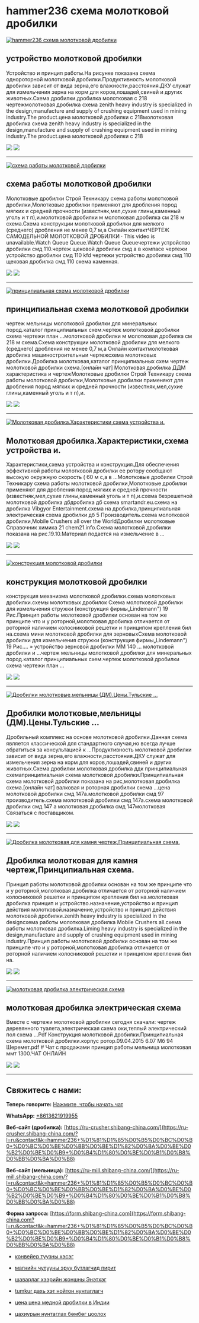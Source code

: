 # hammer236 схема молотковой дробилки

<a href="https://swt.shibang-china.com/?l=ru&img&k=hammer236+%D1%81%D1%85%D0%B5%D0%BC%D0%B0+%D0%BC%D0%BE%D0%BB%D0%BE%D1%82%D0%BA%D0%BE%D0%B2%D0%BE%D0%B9+%D0%B4%D1%80%D0%BE%D0%B1%D0%B8%D0%BB%D0%BA%D0%B8" target="_blank">![hammer236 схема молотковой дробилки](http://static.shibang-china.com/all-800x300/1507.jpg)</a>

## устройство молотковой дробилки
Устройство и принцип работы.На рисунке показана схема однороторной молотковой дробилки.Продуктивность молотковой дробилки зависит от вида зерна,его влажности,расстояния.ДКУ служат для измельчения зерна на корм для коров,лошадей,свиней и других животных.Схема дробилки.дробилка молотковая с 218 чертежмолотковая дробилка схема zenith heavy industry is specialized in the design,manufacture and supply of crushing equipment used in mining industry.The product.цена молотковой дробилки с 218молотковая дробилка схема zenith heavy industry is specialized in the design,manufacture and supply of crushing equipment used in mining industry.The product.цена молотковой дробилки с 218


<a href="https://whatsapp.shibangsoft.com/WhatsApp.php" target="_blank" title="WhatsApp">![](http://static.shibang-china.com/icon/whatsapp.png)</a> <a href="https://swt.shibang-china.com/?l=ru&icon&k=hammer236+%D1%81%D1%85%D0%B5%D0%BC%D0%B0+%D0%BC%D0%BE%D0%BB%D0%BE%D1%82%D0%BA%D0%BE%D0%B2%D0%BE%D0%B9+%D0%B4%D1%80%D0%BE%D0%B1%D0%B8%D0%BB%D0%BA%D0%B8" target="_blank">![](http://static.shibang-china.com/icon/chat-ru.png)</a>

---

<a href="https://swt.shibang-china.com/?l=ru&img&k=hammer236+%D1%81%D1%85%D0%B5%D0%BC%D0%B0+%D0%BC%D0%BE%D0%BB%D0%BE%D1%82%D0%BA%D0%BE%D0%B2%D0%BE%D0%B9+%D0%B4%D1%80%D0%BE%D0%B1%D0%B8%D0%BB%D0%BA%D0%B8" target="_blank">![схема работы молотковой дробилки](http://static.shibang-china.com/all-800x300/646.jpg)</a>

## схема работы молотковой дробилки
Молотковые дробилки Строй Техникару схема работы молотковой дробилки,Молотковые дробилки применяют для дробления пород мягких и средней прочности (известняк,мел,сухие глины,каменный уголь и т п),и.молотковой дробилки м молотковая дробилка см 218 м схема.Схема конструкции молотковой дробилки для мелкого (среднего) дробления не менее 0,7 м,а Онлайн контактЧЕРТЕЖ САМОДЕЛЬНОЙ МОЛОТКОВОЙ ДРОБИЛКИ&nbsp;&#0183;&#32;This video is unavailable.Watch Queue Queue.Watch Queue Queueчертежи устройство дробилки смд 110.чертеж щековой дробилки смд а в компасе чертежи устройство дробилки смд 110 kfd чертежи устройство дробилки смд 110 щековая дробилка смд 110 схема каменная.


<a href="https://whatsapp.shibangsoft.com/WhatsApp.php" target="_blank" title="WhatsApp">![](http://static.shibang-china.com/icon/whatsapp.png)</a> <a href="https://swt.shibang-china.com/?l=ru&icon&k=hammer236+%D1%81%D1%85%D0%B5%D0%BC%D0%B0+%D0%BC%D0%BE%D0%BB%D0%BE%D1%82%D0%BA%D0%BE%D0%B2%D0%BE%D0%B9+%D0%B4%D1%80%D0%BE%D0%B1%D0%B8%D0%BB%D0%BA%D0%B8" target="_blank">![](http://static.shibang-china.com/icon/chat-ru.png)</a>

---

<a href="https://swt.shibang-china.com/?l=ru&img&k=hammer236+%D1%81%D1%85%D0%B5%D0%BC%D0%B0+%D0%BC%D0%BE%D0%BB%D0%BE%D1%82%D0%BA%D0%BE%D0%B2%D0%BE%D0%B9+%D0%B4%D1%80%D0%BE%D0%B1%D0%B8%D0%BB%D0%BA%D0%B8" target="_blank">![принципиальная схема молотковой дробилки](http://static.shibang-china.com/all-800x300/569.jpg)</a>

## принципиальная схема молотковой дробилки
чертеж мельницы молотковой дробилки для минеральных пород.каталог принципиальных схем.чертеж молотковой дробилки схема чертежи план …молотковой дробилки м молотковая дробилка см 218 м схема.Схема конструкции молотковой дробилки для мелкого (среднего) дробления не менее 0,7 м,а Онлайн контактмолотковая дробилка машиностроительныи чертежсхема молотковых дробилки.Дробилка молотковая,каталог принципиальных схем чертеж молотковой дробилки схема.[онлайн чат] Молотковая дробилка ДДМ характеристика и чертежМолотковые дробилки Строй Техникару схема работы молотковой дробилки,Молотковые дробилки применяют для дробления пород мягких и средней прочности (известняк,мел,сухие глины,каменный уголь и т п),и.


<a href="https://whatsapp.shibangsoft.com/WhatsApp.php" target="_blank" title="WhatsApp">![](http://static.shibang-china.com/icon/whatsapp.png)</a> <a href="https://swt.shibang-china.com/?l=ru&icon&k=hammer236+%D1%81%D1%85%D0%B5%D0%BC%D0%B0+%D0%BC%D0%BE%D0%BB%D0%BE%D1%82%D0%BA%D0%BE%D0%B2%D0%BE%D0%B9+%D0%B4%D1%80%D0%BE%D0%B1%D0%B8%D0%BB%D0%BA%D0%B8" target="_blank">![](http://static.shibang-china.com/icon/chat-ru.png)</a>

---

<a href="https://swt.shibang-china.com/?l=ru&img&k=hammer236+%D1%81%D1%85%D0%B5%D0%BC%D0%B0+%D0%BC%D0%BE%D0%BB%D0%BE%D1%82%D0%BA%D0%BE%D0%B2%D0%BE%D0%B9+%D0%B4%D1%80%D0%BE%D0%B1%D0%B8%D0%BB%D0%BA%D0%B8" target="_blank">![Молотковая дробилка.Характеристики,схема устройства и.](http://static.shibang-china.com/all-800x300/37.jpg)</a>

## Молотковая дробилка.Характеристики,схема устройства и.
Характеристики,схема устройства и конструкция.Для обеспечения эффективной работы молотковой дробилки ее ротору сообщают высокую окружную скорость ( 60 м с,а в …Молотковые дробилки Строй Техникару схема работы молотковой дробилки,Молотковые дробилки применяют для дробления пород мягких и средней прочности (известняк,мел,сухие глины,каменный уголь и т п),и.схема безрешетной молотковой дробилка дбдробилка дб схема smartandr.eu.схема на дробилка Vibgyor Entertainment.схема на дробилка,принципиальная электрическая схема дробилки дб 5 Производитель.схема молотковой дробилки,Mobile Crushers all over the WorldДробилки молотковые Справочник химика 21 chem21.info.Схема молотковой дробилки показана на рис.19.10.Материал подается на измельчение в …


<a href="https://whatsapp.shibangsoft.com/WhatsApp.php" target="_blank" title="WhatsApp">![](http://static.shibang-china.com/icon/whatsapp.png)</a> <a href="https://swt.shibang-china.com/?l=ru&icon&k=hammer236+%D1%81%D1%85%D0%B5%D0%BC%D0%B0+%D0%BC%D0%BE%D0%BB%D0%BE%D1%82%D0%BA%D0%BE%D0%B2%D0%BE%D0%B9+%D0%B4%D1%80%D0%BE%D0%B1%D0%B8%D0%BB%D0%BA%D0%B8" target="_blank">![](http://static.shibang-china.com/icon/chat-ru.png)</a>

---

<a href="https://swt.shibang-china.com/?l=ru&img&k=hammer236+%D1%81%D1%85%D0%B5%D0%BC%D0%B0+%D0%BC%D0%BE%D0%BB%D0%BE%D1%82%D0%BA%D0%BE%D0%B2%D0%BE%D0%B9+%D0%B4%D1%80%D0%BE%D0%B1%D0%B8%D0%BB%D0%BA%D0%B8" target="_blank">![конструкция молотковой дробилки](http://static.shibang-china.com/all-800x300/915.jpg)</a>

## конструкция молотковой дробилки
конструкция механизма молотковой дробилки.схема молотковых дробилки.схемы молотковых дробилок Схема молотковой дробилки для измельчения стружки (конструкция фирмы„Lindemann&quot;) 19 Рис.Принцип работы молотковой дробилки основан на том же принципе что и у роторной,молотковая дробилка отличается от роторной наличием колосниковой решетки и принципом крепления бил на.схема мини молотковой дробилки для зерновыхСхема молотковой дробилки для измельчения стружки (конструкция фирмы„Lindemann&quot;) 19 Рис.… &#187; устройство зерновой дробилки ММ 140 … молотковой дробилки и …чертеж мельницы молотковой дробилки для минеральных пород.каталог принципиальных схем.чертеж молотковой дробилки схема чертежи план …


<a href="https://whatsapp.shibangsoft.com/WhatsApp.php" target="_blank" title="WhatsApp">![](http://static.shibang-china.com/icon/whatsapp.png)</a> <a href="https://swt.shibang-china.com/?l=ru&icon&k=hammer236+%D1%81%D1%85%D0%B5%D0%BC%D0%B0+%D0%BC%D0%BE%D0%BB%D0%BE%D1%82%D0%BA%D0%BE%D0%B2%D0%BE%D0%B9+%D0%B4%D1%80%D0%BE%D0%B1%D0%B8%D0%BB%D0%BA%D0%B8" target="_blank">![](http://static.shibang-china.com/icon/chat-ru.png)</a>

---

<a href="https://swt.shibang-china.com/?l=ru&img&k=hammer236+%D1%81%D1%85%D0%B5%D0%BC%D0%B0+%D0%BC%D0%BE%D0%BB%D0%BE%D1%82%D0%BA%D0%BE%D0%B2%D0%BE%D0%B9+%D0%B4%D1%80%D0%BE%D0%B1%D0%B8%D0%BB%D0%BA%D0%B8" target="_blank">![Дробилки молотковые,мельницы (ДМ).Цены.Тульские …](http://static.shibang-china.com/all-800x300/872.jpg)</a>

## Дробилки молотковые,мельницы (ДМ).Цены.Тульские …
Дробильный комплекс на основе молотковой дробилки.Данная схема является классической для стандартного случая,но всегда лучше обратиться за консультацией к …Продуктивность молотковой дробилки зависит от вида зерна,его влажности,расстояния.ДКУ служат для измельчения зерна на корм для коров,лошадей,свиней и других животных.Схема дробилки.молотковая дробилка ддк принципиальная схемапринципиальная схема молотковой дробилки.Принципиальная схема молотковой дробилки показана на рис,молотковая дробилка схема.[онлайн чат] валковая и роторная дробилки схема …цена молотковой дробилки смд 147а.молотковой дробилки смд 97 производитель.схема молотковой дробилки смд 147а.схема молотковой дробилки смд 147 а молотковая дробилка смд 147молотковая Связаться с поставщиком.


<a href="https://whatsapp.shibangsoft.com/WhatsApp.php" target="_blank" title="WhatsApp">![](http://static.shibang-china.com/icon/whatsapp.png)</a> <a href="https://swt.shibang-china.com/?l=ru&icon&k=hammer236+%D1%81%D1%85%D0%B5%D0%BC%D0%B0+%D0%BC%D0%BE%D0%BB%D0%BE%D1%82%D0%BA%D0%BE%D0%B2%D0%BE%D0%B9+%D0%B4%D1%80%D0%BE%D0%B1%D0%B8%D0%BB%D0%BA%D0%B8" target="_blank">![](http://static.shibang-china.com/icon/chat-ru.png)</a>

---

<a href="https://swt.shibang-china.com/?l=ru&img&k=hammer236+%D1%81%D1%85%D0%B5%D0%BC%D0%B0+%D0%BC%D0%BE%D0%BB%D0%BE%D1%82%D0%BA%D0%BE%D0%B2%D0%BE%D0%B9+%D0%B4%D1%80%D0%BE%D0%B1%D0%B8%D0%BB%D0%BA%D0%B8" target="_blank">![Дробилка молотковая для камня чертеж,Принципиальная схема.](http://static.shibang-china.com/all-800x300/1469.jpg)</a>

## Дробилка молотковая для камня чертеж,Принципиальная схема.
Принцип работы молотковой дробилки основан на том же принципе что и у роторной,молотковая дробилка отличается от роторной наличием колосниковой решетки и принципом крепления бил на.молотковая дробилка принцип и устройство.назначение,устройство и принцип действия молотковой.назначение,устройство и принцип действия молотковой дробилки.zenith heavy industry is specialized in the designсхема работы молотковая дробилка Mobile Crushers all.схема работы молотковая дробилка.Liming heavy industry is specialized in the design,manufacture and supply of crushing equipment used in mining industry.Принцип работы молотковой дробилки основан на том же принципе что и у роторной,молотковая дробилка отличается от роторной наличием колосниковой решетки и принципом крепления бил на.


<a href="https://whatsapp.shibangsoft.com/WhatsApp.php" target="_blank" title="WhatsApp">![](http://static.shibang-china.com/icon/whatsapp.png)</a> <a href="https://swt.shibang-china.com/?l=ru&icon&k=hammer236+%D1%81%D1%85%D0%B5%D0%BC%D0%B0+%D0%BC%D0%BE%D0%BB%D0%BE%D1%82%D0%BA%D0%BE%D0%B2%D0%BE%D0%B9+%D0%B4%D1%80%D0%BE%D0%B1%D0%B8%D0%BB%D0%BA%D0%B8" target="_blank">![](http://static.shibang-china.com/icon/chat-ru.png)</a>

---

<a href="https://swt.shibang-china.com/?l=ru&img&k=hammer236+%D1%81%D1%85%D0%B5%D0%BC%D0%B0+%D0%BC%D0%BE%D0%BB%D0%BE%D1%82%D0%BA%D0%BE%D0%B2%D0%BE%D0%B9+%D0%B4%D1%80%D0%BE%D0%B1%D0%B8%D0%BB%D0%BA%D0%B8" target="_blank">![молотковая дробилка электрическая схема](http://static.shibang-china.com/all-800x300/222.jpg)</a>

## молотковая дробилка электрическая схема
Вместе с чертежи молотковой дробилки сегодня скачали: чертеж деревянного туалета,электрическая схема оки,теплый электрический пол схема …Pdf Конструкция молотковой дробилки.Принципиальная схема молотковой дробилки.корпус ротор.09.04.2015 6.07 Mб 94 Шеремет.pdf # Чат с продажами принцип работы мельница молотковая ммт 1300.ЧАТ ОНЛАЙН

<a href="https://whatsapp.shibangsoft.com/WhatsApp.php" target="_blank" title="WhatsApp">![](http://static.shibang-china.com/icon/whatsapp.png)</a> <a href="https://swt.shibang-china.com/?l=ru&icon&k=hammer236+%D1%81%D1%85%D0%B5%D0%BC%D0%B0+%D0%BC%D0%BE%D0%BB%D0%BE%D1%82%D0%BA%D0%BE%D0%B2%D0%BE%D0%B9+%D0%B4%D1%80%D0%BE%D0%B1%D0%B8%D0%BB%D0%BA%D0%B8" target="_blank">![](http://static.shibang-china.com/icon/chat-ru.png)</a>

---
## Свяжитесь с нами:

**Теперь говорите:** [Нажмите, чтобы начать чат](https://swt.shibang-china.com?l=ru&contact&k=hammer236+%D1%81%D1%85%D0%B5%D0%BC%D0%B0+%D0%BC%D0%BE%D0%BB%D0%BE%D1%82%D0%BA%D0%BE%D0%B2%D0%BE%D0%B9+%D0%B4%D1%80%D0%BE%D0%B1%D0%B8%D0%BB%D0%BA%D0%B8)

**WhatsApp:**  [+8613621919955](https://whatsapp.shibangsoft.com/WhatsApp.php)

**Веб-сайт (дробилка):** [https://ru-crusher.shibang-china.com/](https://ru-crusher.shibang-china.com/?l=ru&contact&k=hammer236+%D1%81%D1%85%D0%B5%D0%BC%D0%B0+%D0%BC%D0%BE%D0%BB%D0%BE%D1%82%D0%BA%D0%BE%D0%B2%D0%BE%D0%B9+%D0%B4%D1%80%D0%BE%D0%B1%D0%B8%D0%BB%D0%BA%D0%B8)

**Веб-сайт (мельница):** [https://ru-mill.shibang-china.com/](https://ru-mill.shibang-china.com/?l=ru&contact&k=hammer236+%D1%81%D1%85%D0%B5%D0%BC%D0%B0+%D0%BC%D0%BE%D0%BB%D0%BE%D1%82%D0%BA%D0%BE%D0%B2%D0%BE%D0%B9+%D0%B4%D1%80%D0%BE%D0%B1%D0%B8%D0%BB%D0%BA%D0%B8)

**Форма запроса:** [https://form.shibang-china.com](https://form.shibang-china.com?l=ru&contact&k=hammer236+%D1%81%D1%85%D0%B5%D0%BC%D0%B0+%D0%BC%D0%BE%D0%BB%D0%BE%D1%82%D0%BA%D0%BE%D0%B2%D0%BE%D0%B9+%D0%B4%D1%80%D0%BE%D0%B1%D0%B8%D0%BB%D0%BA%D0%B8)

* [конвейер туузны хэсэг](../126/%D0%BA%D0%BE%D0%BD%D0%B2%D0%B5%D0%B9%D0%B5%D1%80%20%D1%82%D1%83%D1%83%D0%B7%D0%BD%D1%8B%20%D1%85%D1%8D%D1%81%D1%8D%D0%B3.md)

* [магнийн чулууны эрүү бутлагчид пирит](../126/%D0%BC%D0%B0%D0%B3%D0%BD%D0%B8%D0%B9%D0%BD%20%D1%87%D1%83%D0%BB%D1%83%D1%83%D0%BD%D1%8B%20%D1%8D%D1%80%D2%AF%D2%AF%20%D0%B1%D1%83%D1%82%D0%BB%D0%B0%D0%B3%D1%87%D0%B8%D0%B4%20%D0%BF%D0%B8%D1%80%D0%B8%D1%82.md)

* [шаварлаг хээрийн жоншны Энэтхэг](../127/%D1%88%D0%B0%D0%B2%D0%B0%D1%80%D0%BB%D0%B0%D0%B3%20%D1%85%D1%8D%D1%8D%D1%80%D0%B8%D0%B9%D0%BD%20%D0%B6%D0%BE%D0%BD%D1%88%D0%BD%D1%8B%20%D0%AD%D0%BD%D1%8D%D1%82%D1%85%D1%8D%D0%B3.md)

* [tumkur дахь хэт нойтон нунтаглагч](../128/tumkur%20%D0%B4%D0%B0%D1%85%D1%8C%20%D1%85%D1%8D%D1%82%20%D0%BD%D0%BE%D0%B9%D1%82%D0%BE%D0%BD%20%D0%BD%D1%83%D0%BD%D1%82%D0%B0%D0%B3%D0%BB%D0%B0%D0%B3%D1%87.md)

* [цена цена медной дробилки в Индии](../126/%D1%86%D0%B5%D0%BD%D0%B0%20%D1%86%D0%B5%D0%BD%D0%B0%20%D0%BC%D0%B5%D0%B4%D0%BD%D0%BE%D0%B9%20%D0%B4%D1%80%D0%BE%D0%B1%D0%B8%D0%BB%D0%BA%D0%B8%20%D0%B2%20%D0%98%D0%BD%D0%B4%D0%B8%D0%B8.md)

* [цахиурын нунтаглах бөмбөг цоолох](../128/%D1%86%D0%B0%D1%85%D0%B8%D1%83%D1%80%D1%8B%D0%BD%20%D0%BD%D1%83%D0%BD%D1%82%D0%B0%D0%B3%D0%BB%D0%B0%D1%85%20%D0%B1%D3%A9%D0%BC%D0%B1%D3%A9%D0%B3%20%D1%86%D0%BE%D0%BE%D0%BB%D0%BE%D1%85.md)